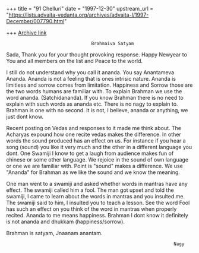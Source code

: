 +++
title = "91 Chelluri"
date = "1997-12-30"
upstream_url = "https://lists.advaita-vedanta.org/archives/advaita-l/1997-December/007790.html"

+++
[Archive link](https://lists.advaita-vedanta.org/archives/advaita-l/1997-December/007790.html)

                                    Brahmaiva Satyam
Sada, Thank you for your thought provoking response.  Happy Newyear to You and
all members on the list and Peace to the world.

I still do not understand why you call it ananda.  You say Anantameva Ananda.
Ananda is not a feeling that is ones intrisic nature.  Ananda is limitless and
sorrow comes from limitation.  Happiness and Sorrow those are the two words
humans are familiar with.  To explain Brahman we use the word ananda.
(Satchidananda).  If you know Brahman there is no need to explain with such
words as ananda etc.  There is no nagy to explain to.   Brahman is one with no
second.   It is not, I believe, ananda or anything, we just dont know.

Recent posting on Vedas and responses to it made me think about.  The Acharyas
expound how one recite vedas makes the difference.  In other words the sound
produced has an effect on us.  For instance if you hear a song (sound) you
like it very much and the other in a different language you dont.  One Swamiji
I know to get a laugh from audience makes fun of chinese or some other
language.  We rejoice in the sound of own language or one we are familiar
with.  Point is "sound" makes a difference.  We use "Ananda" for Brahman as we
like the sound and we know the meaning.

One man went to a swamiji and asked whether words in mantras have any effect.
The swamiji called him a fool.  The man got upset and told the swamiji, I came
to learn about the words in mantras and you insulted me.  The swamiji said to
him, I insulted you to teach a lesson.  See the word  Fool has such an effect
on you think of the word in mantras when properly recited.  Ananda to me means
happiness.
Brahman I dont know it definitely is not ananda and dhukkam
(happiness/sorrow).

Brahman is satyam, Jnaanam anantam.

                                                                   Nagy

